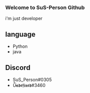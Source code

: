 ### Welcome to SuS-Person Github

i'm just developer


## language

- Python
- java

## Discord

- SuS_Person#0305
- U̴͌͘𝖓𝖉𝖊𝖋𝖎𝖓𝖊𝖉#3460
